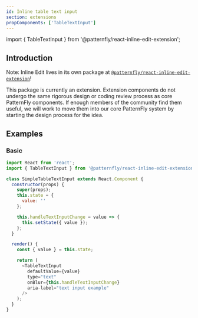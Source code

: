 ```yaml
---
id: Inline table text input
section: extensions
propComponents: ['TableTextInput']
---
```


import { TableTextInput } from '@patternfly/react-inline-edit-extension';

## Introduction
Note: Inline Edit lives in its own package at [`@patternfly/react-inline-edit-extension`](https://www.npmjs.com/package/@patternfly/react-inline-edit-extension)!

This package is currently an extension. Extension components do not undergo the same rigorous design or coding review process as core PatternFly components. If enough members of the community find them useful, we will work to move them into our core PatternFly system by starting the design process for the idea.

## Examples
### Basic
```js
import React from 'react';
import { TableTextInput } from '@patternfly/react-inline-edit-extension';

class SimpleTableTextInput extends React.Component {
  constructor(props) {
    super(props);
    this.state = {
      value: ''
    };

    this.handleTextInputChange = value => {
      this.setState({ value });
    };
  }

  render() {
    const { value } = this.state;

    return (
      <TableTextInput
        defaultValue={value}
        type="text"
        onBlur={this.handleTextInputChange}
        aria-label="text input example"
      />
    );
  }
}
```
